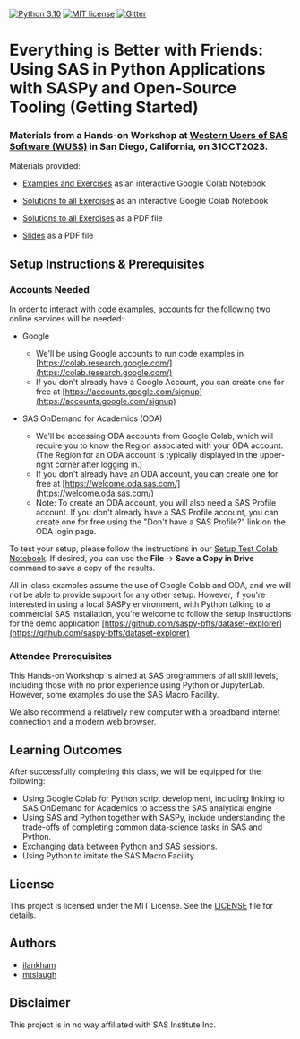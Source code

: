 [![Python 3.10](https://img.shields.io/badge/python-3.10-brightgreen.svg)](#prerequisites)  [![MIT license](https://img.shields.io/badge/License-MIT-blue.svg)](LICENSE)  [![Gitter](https://img.shields.io/gitter/room/saspy-bffs/community.svg?color=777777)](https://gitter.im/saspy-bffs/community)


# Everything is Better with Friends: Using SAS in Python Applications with SASPy and Open-Source Tooling (Getting Started)


### Materials from a Hands-on Workshop at [Western Users of SAS Software (WUSS)](https://www.wuss.org/us/) in San Diego, California, on 31OCT2023.

Materials provided:

  - [Examples and Exercises](https://colab.research.google.com/drive/1hJRTGOAKKSbE9746mms8HTdrNAfV3SMG#offline=true&sandboxMode=true) as an interactive Google Colab Notebook

  - [Solutions to all Exercises](https://colab.research.google.com/drive/1h3YjueG9YZfh5QIl0w2k3Rab5A59NVhd#offline=true&sandboxMode=true) as an interactive Google Colab Notebook

  - [Solutions to all Exercises](solutions/Solutions-Everything_is_Better_with_Friends-Getting_Started.pdf) as a PDF file

  - [Slides](slides/Slides-Everything_Is_Better_With_Friends-WUSS2023.pdf) as a PDF file    


## Setup Instructions & Prerequisites

### Accounts Needed

In order to interact with code examples, accounts for the following two online services will be needed:

- Google
  - We'll be using Google accounts to run code examples in [https://colab.research.google.com/](https://colab.research.google.com/)
  - If you don't already have a Google Account, you can create one for free at [https://accounts.google.com/signup](https://accounts.google.com/signup) 

- SAS OnDemand for Academics (ODA)
  - We'll be accessing ODA accounts from Google Colab, which will require you to know the Region associated with your ODA account. (The Region for an ODA account is typically displayed in the upper-right corner after logging in.)
  - If you don't already have an ODA account, you can create one for free at [https://welcome.oda.sas.com/](https://welcome.oda.sas.com/)
  - Note: To create an ODA account, you will also need a SAS Profile account. If you don't already have a SAS Profile account, you can create one for free using the "Don't have a SAS Profile?" link on the ODA login page.

To test your setup, please follow the instructions in our [Setup Test Colab Notebook](https://colab.research.google.com/drive/12KqxwnRm7IoFpShnD2UnhrJEP31KiGHD#offline=true&sandboxMode=true). If desired, you can use the __File__ -> __Save a Copy in Drive__ command to save a copy of the results.

All in-class examples assume the use of Google Colab and ODA, and we will not be able to provide support for any other setup. However, if you're interested in using a local SASPy environment, with Python talking to a commercial SAS installation, you're welcome to follow the setup instructions for the demo application [https://github.com/saspy-bffs/dataset-explorer](https://github.com/saspy-bffs/dataset-explorer)


### Attendee Prerequisites

This Hands-on Workshop is aimed at SAS programmers of all skill levels, including those with no prior experience using Python or JupyterLab. However, some examples do use the SAS Macro Facility.

We also recommend a relatively new computer with a broadband internet connection and a modern web browser.


## Learning Outcomes

After successfully completing this class, we will be equipped for the following:

-	Using Google Colab for Python script development, including linking to SAS OnDemand for Academics to access the SAS analytical engine
-	Using SAS and Python together with SASPy, include understanding the trade-offs of completing common data-science tasks in SAS and Python.
-	Exchanging data between Python and SAS sessions.
-	Using Python to imitate the SAS Macro Facility.


## License
This project is licensed under the MIT License. See the [LICENSE](LICENSE) file for details.


## Authors
* [ilankham](https://github.com/ilankham)
* [mtslaugh](https://github.com/mtslaugh)


## Disclaimer

This project is in no way affiliated with SAS Institute Inc.


